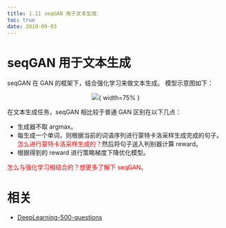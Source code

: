 ```yaml
---
title: 1.11 seqGAN 用于文本生成
toc: true
date: 2019-09-03
---
```


# seqGAN 用于文本生成

​seqGAN 在 GAN 的框架下，结合强化学习来做文本生成。 模型示意图如下：

<center>

![](http://images.iterate.site/blog/image/20190722/7IPQdbCpNfb2.png?imageslim){ width=75% }

</center>

在文本生成任务，seqGAN 相比较于普通 GAN 区别在以下几点：

- 生成器不取 argmax。
- 每生成一个单词，则根据当前的词语序列进行蒙特卡洛采样生成完成的句子。<span style="color:red;">怎么进行蒙特卡洛采样生成的？</span>然后将句子送入判别器计算 reward。
- 根据得到的 reward 进行策略梯度下降优化模型。

<span style="color:red;">怎么与强化学习相结合的？想更多了解下 seqGAN。</span>









# 相关

- [DeepLearning-500-questions](https://github.com/scutan90/DeepLearning-500-questions)
